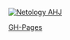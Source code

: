 [![Netology AHJ](https://github.com/KhazanovArtem/popovers/actions/workflows/web.yml/badge.svg)](https://github.com/KhazanovArtem/popovers/actions/workflows/web.yml)

[GH-Pages](https://khazanovartem.github.io/popovers)